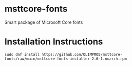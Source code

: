# msttcore-fonts
Smart package of Microsoft Core fonts

# Installation Instructions
`sudo dnf install https://github.com/OLIMPMO5/msttcore-fonts/raw/main/msttcore-fonts-installer-2.6-1.noarch.rpm`
